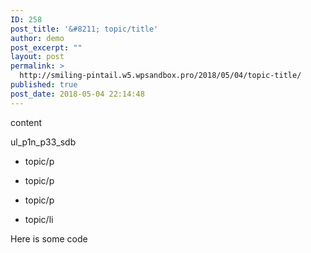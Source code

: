 ```yaml
---
ID: 258
post_title: '&#8211; topic/title'
author: demo
post_excerpt: ""
layout: post
permalink: >
  http://smiling-pintail.w5.wpsandbox.pro/2018/05/04/topic-title/
published: true
post_date: 2018-05-04 22:14:48
---
```



content

ul_p1n_p33_sdb

- topic/p

- topic/p

- topic/p



- topic/li

Here is some code
